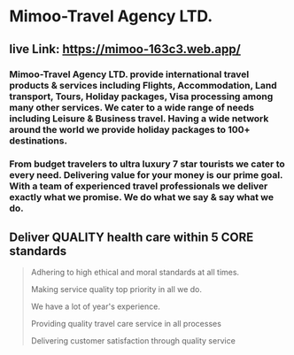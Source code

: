 # Mimoo-Travel Agency LTD.
 ## live Link: https://mimoo-163c3.web.app/
 
 ### Mimoo-Travel Agency LTD. provide international travel products & services including Flights, Accommodation, Land transport, Tours, Holiday packages, Visa processing among many other services. We cater to a wide range of needs including Leisure & Business travel. Having a wide network around the world we provide holiday packages to 100+ destinations.

### From budget travelers to ultra luxury 7 star tourists we cater to every need. Delivering value for your money is our prime goal. With a team of experienced travel professionals we deliver exactly what we promise. We do what we say & say what we do.
 
 ## Deliver QUALITY health care within 5 CORE standards
 
> Adhering to high ethical and moral standards at all times.
> 
> Making service quality top priority in all we do.
> 
> We have a lot of year's experience.
> 
> Providing quality travel care service in all processes
> 
> Delivering customer satisfaction through quality service

